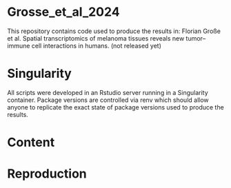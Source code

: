 # Grosse_et_al_2024

This repository contains code used to produce the results in: Florian Große et al. Spatial transcriptomics of melanoma tissues reveals new tumor– immune cell interactions in humans. (not released yet)

# Singularity

All scripts were developed in an Rstudio server running in a Singularity container. Package versions are controlled via renv which should allow anyone to replicate the exact state of package versions used to produce the results.

# Content

# Reproduction

